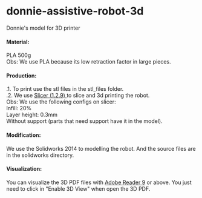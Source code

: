 # donnie-assistive-robot-3d
Donnie's model for 3D printer

#### Material: ####
PLA 500g  
Obs: We use PLA because its low retraction factor in large pieces.

#### Production: ####

.1. To print use the stl files in the stl_files folder.  
.2. We use <a href="http://slic3r.org/">Slicer (1.2.9) </a> to slice and 3d printing the robot.   
Obs: We use the following configs on slicer:   
Infill: 20%  
Layer height: 0.3mm  
Without support (parts that need support have it in the model).  


#### Modification: ####
We use the Solidworks 2014 to modelling the robot. And the source files are in the solidworks directory.  

#### Visualization: ####
You can visualize the 3D PDF files with <a href="http://www.adobe.com/">Adobe Reader 9</a> or above. You just need to click in "Enable 3D View" when open the 3D PDF.
